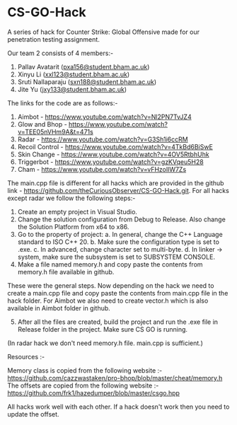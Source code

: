 # CS-GO-Hack

A series of hack for Counter Strike: Global Offensive made for our penetration testing assignment.

Our team 2 consists of 4 members:-

1. Pallav Avatarit (pxa156@student.bham.ac.uk)
2. Xinyu Li (xxl123@student.bham.ac.uk)
3. Sruti Nallaparaju (sxn188@student.bham.ac.uk)
4. Jite Yu (jxy133@student.bham.ac.uk)

The links for the code are as follows:-

1. Aimbot - https://www.youtube.com/watch?v=Nl2PN7TvJZ4
2. Glow and Bhop - https://www.youtube.com/watch?v=TEE05nVHm9A&t=471s
3. Radar - https://www.youtube.com/watch?v=G3Sh1i6ccRM
4. Recoil Control - https://www.youtube.com/watch?v=4TkBd6BiSwE
5. Skin Change - https://www.youtube.com/watch?v=4OV5RtbhUhk
6. Triggerbot - https://www.youtube.com/watch?v=gzKVqeu5H28
7. Cham - https://www.youtube.com/watch?v=vFHzoIlW7Zs

The main.cpp file is different for all hacks which are provided in the github link - https://github.com/theCuriousObserver/CS-GO-Hack.git.
For all hacks except radar we follow the following steps:-

1. Create an empty project in Visual Studio.
2. Change the solution configuration from Debug to Release. Also change the Solution Platform from x64 to x86.
3. Go to the property of project:
   a. In general, change the C++ Language standard to ISO C++ 20.
   b. Make sure the configuration type is set to .exe.
   c. In advanced, change character set to multi-byte.
   d. In linker -> system, make sure the subsystem is set to SUBSYSTEM CONSOLE.
4. Make a file named memory.h and copy paste the contents from memory.h file available in github.

These were the general steps. Now depending on the hack we need to create a main.cpp file and copy paste the contents from main.cpp file in the hack folder.
For Aimbot we also need to create vector.h which is also available in Aimbot folder in github.

5. After all the files are created, build the project and run the .exe file in Release folder in the project. Make sure CS GO is running.

(In radar hack we don't need memory.h file. main.cpp is sufficient.)

Resources :-

Memory class is copied from the following website :- https://github.com/cazzwastaken/pro-bhop/blob/master/cheat/memory.h
The offsets are copied from the following website :- https://github.com/frk1/hazedumper/blob/master/csgo.hpp

All hacks work well with each other. If a hack doesn't work then you need to update the offset.
